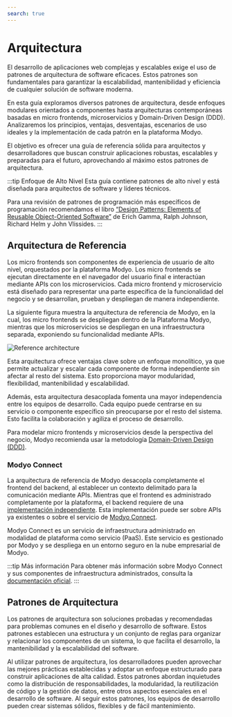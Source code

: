 ```yaml
---
search: true
---
```


# Arquitectura

El desarrollo de aplicaciones web complejas y escalables exige el uso de patrones de arquitectura de software eficaces. Estos patrones son fundamentales para garantizar la escalabilidad, mantenibilidad y eficiencia de cualquier solución de software moderna.

En esta guía exploramos diversos patrones de arquitectura, desde enfoques modulares orientados a componentes hasta arquitecturas contemporáneas basadas en micro frontends, microservicios y Domain-Driven Design (DDD). Analizaremos los principios, ventajas, desventajas, escenarios de uso ideales y la implementación de cada patrón en la plataforma Modyo.

El objetivo es ofrecer una guía de referencia sólida para arquitectos y desarrolladores que buscan construir aplicaciones robustas, escalables y preparadas para el futuro, aprovechando al máximo estos patrones de arquitectura.

:::tip Enfoque de Alto Nivel
Esta guía contiene patrones de alto nivel y está diseñada para arquitectos de software y líderes técnicos.

Para una revisión de patrones de programación más específicos de programación recomendamos el libro [“Design Patterns: Elements of Reusable Object-Oriented Software”](https://en.wikipedia.org/wiki/Design_Patterns) de Erich Gamma, Ralph Johnson, Richard Helm y John Vlissides.
:::

## Arquitectura de Referencia

Los micro frontends son componentes de experiencia de usuario de alto nivel, orquestados por la plataforma Modyo. Los micro frontends se ejecutan directamente en el navegador del usuario final e interactúan mediante APIs con los microservicios. Cada micro frontend y microservicio está diseñado para representar una parte específica de la funcionalidad del negocio y se desarrollan, prueban y despliegan de manera independiente.

La siguiente figura muestra la arquitectura de referencia de Modyo, en la cual, los micro frontends se despliegan dentro de la Plataforma Modyo, mientras que los microservicios se despliegan en una infraestructura separada, exponiendo su funcionalidad mediante APIs.

<img src="/assets/img/infrastructure/reference_architecture.png" alt="Reference architecture" />

Esta arquitectura ofrece ventajas clave sobre un enfoque monolítico, ya que permite actualizar y escalar cada componente de forma independiente sin afectar al resto del sistema. Esto proporciona mayor modularidad, flexibilidad, mantenibilidad y escalabilidad.

Además, esta arquitectura desacoplada fomenta una mayor independencia entre los equipos de desarrollo. Cada equipo puede centrarse en su servicio o componente específico sin preocuparse por el resto del sistema. Esto facilita la colaboración y agiliza el proceso de desarrollo.

Para modelar micro frontends y microservicios desde la perspectiva del negocio, Modyo recomienda usar la metodología [Domain-Driven Design (DDD)](/es/architecture/patterns/ddd).


### Modyo Connect
La arquitectura de referencia de Modyo desacopla completamente el frontend del backend, al establecer un contexto delimitado para la comunicación mediante APIs. Mientras que el frontend es administrado completamente por la plataforma, el backend requiere de una [implementación independiente](/es/architecture/patterns/bff). Esta implementación puede ser sobre APIs ya existentes o sobre el servicio de [Modyo Connect](/es/connect).

Modyo Connect es un servicio de infraestructura administrado en modalidad de plataforma como servicio (PaaS). Este servicio es gestionado por Modyo y se despliega en un entorno seguro en la nube empresarial de Modyo.

:::tip Más información
Para obtener más información sobre Modyo Connect y sus componentes de infraestructura administrados, consulta la [documentación oficial](/es/connect).
:::


## Patrones de Arquitectura

Los patrones de arquitectura son soluciones probadas y recomendadas para problemas comunes en el diseño y desarrollo de software. Estos patrones establecen una estructura y un conjunto de reglas para organizar y relacionar los componentes de un sistema, lo que facilita el desarrollo, la mantenibilidad y la escalabilidad del software.

Al utilizar patrones de arquitectura, los desarrolladores pueden aprovechar las mejores prácticas establecidas y adoptar un enfoque estructurado para construir aplicaciones de alta calidad. Estos patrones abordan inquietudes como la distribución de responsabilidades, la modularidad, la reutilización de código y la gestión de datos, entre otros aspectos esenciales en el desarrollo de software. Al seguir estos patrones, los equipos de desarrollo pueden crear sistemas sólidos, flexibles y de fácil mantenimiento.